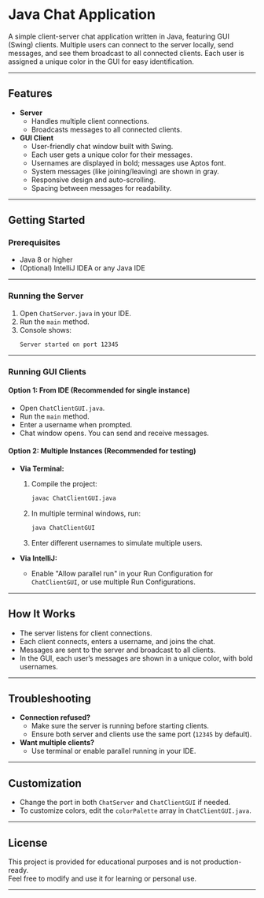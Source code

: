 # Java Chat Application

A simple client-server chat application written in Java, featuring GUI (Swing) clients. Multiple users can connect to the server locally, send messages, and see them broadcast to all connected clients. Each user is assigned a unique color in the GUI for easy identification.

---

## Features

- **Server**
    - Handles multiple client connections.
    - Broadcasts messages to all connected clients.
- **GUI Client**
    - User-friendly chat window built with Swing.
    - Each user gets a unique color for their messages.
    - Usernames are displayed in bold; messages use Aptos font.
    - System messages (like joining/leaving) are shown in gray.
    - Responsive design and auto-scrolling.
    - Spacing between messages for readability.

---

## Getting Started

### Prerequisites

- Java 8 or higher
- (Optional) IntelliJ IDEA or any Java IDE

---

### Running the Server

1. Open `ChatServer.java` in your IDE.
2. Run the `main` method.
3. Console shows:
   ```
   Server started on port 12345
   ```

---

### Running GUI Clients

#### **Option 1: From IDE (Recommended for single instance)**

- Open `ChatClientGUI.java`.
- Run the `main` method.
- Enter a username when prompted.
- Chat window opens. You can send and receive messages.

#### **Option 2: Multiple Instances (Recommended for testing)**

- **Via Terminal:**
    1. Compile the project:
       ```sh
       javac ChatClientGUI.java
       ```
    2. In multiple terminal windows, run:
       ```sh
       java ChatClientGUI
       ```
    3. Enter different usernames to simulate multiple users.

- **Via IntelliJ:**
    - Enable "Allow parallel run" in your Run Configuration for `ChatClientGUI`, or use multiple Run Configurations.

---

## How It Works

- The server listens for client connections.
- Each client connects, enters a username, and joins the chat.
- Messages are sent to the server and broadcast to all clients.
- In the GUI, each user’s messages are shown in a unique color, with bold usernames.

---

## Troubleshooting

- **Connection refused?**
    - Make sure the server is running before starting clients.
    - Ensure both server and clients use the same port (`12345` by default).
- **Want multiple clients?**
    - Use terminal or enable parallel running in your IDE.

---

## Customization

- Change the port in both `ChatServer` and `ChatClientGUI` if needed.
- To customize colors, edit the `colorPalette` array in `ChatClientGUI.java`.

---

## License

This project is provided for educational purposes and is not production-ready.  
Feel free to modify and use it for learning or personal use.

---
